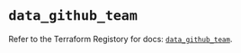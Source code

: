 # `data_github_team`

Refer to the Terraform Registory for docs: [`data_github_team`](https://www.terraform.io/docs/providers/github/d/team).
